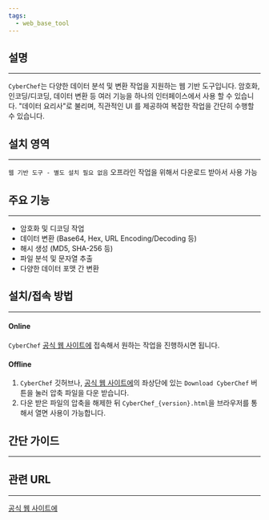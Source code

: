 ```yaml
---
tags:
  - web_base_tool
---
```

## 설명
---
`CyberChef`는 다양한 데이터 분석 및 변환 작업을 지원하는 웹 기반 도구입니다. 암호화, 인코딩/디코딩, 데이터 변환 등 여러 기능을 하나의 인터페이스에서 사용 할 수 있습니다. "데이터 요리사"로 불리며, 직관적인 UI 를 제공하여 복잡한 작업을 간단히 수행할 수 있습니다.

## 설치 영역
---
`웹 기반 도구 - 별도 설치 필요 없음`
오프라인 작업을 위해서 다운로드 받아서 사용 가능

## 주요 기능
---
- 암호화 및 디코딩 작업
- 데이터 변환 (Base64, Hex, URL Encoding/Decoding 등)
- 해시 생성 (MD5, SHA-256 등)
- 파일 분석 및 문자열 추출
- 다양한 데이터 포맷 간 변환

## 설치/접속 방법
---
#### Online
`CyberChef` [공식 웹 사이트에](https://cyberchef.io/) 접속해서 원하는 작업을 진행하시면 됩니다.

#### Offline
1. `CyberChef` 깃허브나, [공식 웹 사이트에](https://cyberchef.io/)의 좌상단에 있는 `Download CyberChef` 버튼을 눌러 압축 파일을 다운 받습니다. 
2. 다운 받은 파일의 압축을 해제한 뒤 `CyberChef_{version}.html`을 브라우저를 통해서 열면 사용이 가능합니다.

## 간단 가이드
---


## 관련 URL
---
[공식 웹 사이트에](https://cyberchef.io/)
